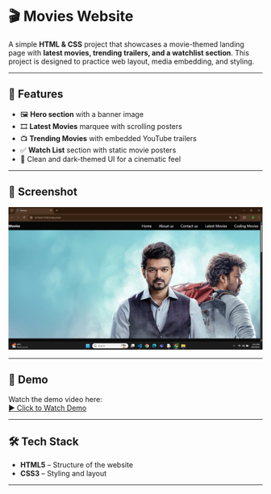 # 🎬 Movies Website

A simple **HTML & CSS** project that showcases a movie-themed landing page with **latest movies, trending trailers, and a watchlist section**.
This project is designed to practice web layout, media embedding, and styling.

---
## 🚀 Features
- 🖼️ **Hero section** with a banner image  
- 🎞️ **Latest Movies** marquee with scrolling posters  
- 📺 **Trending Movies** with embedded YouTube trailers  
- ✅ **Watch List** section with static movie posters  
- 🎨 Clean and dark-themed UI for a cinematic feel

---

## 📸 Screenshot
![App Screenshot](output.png)

---

## 🎥 Demo
Watch the demo video here:  
[▶️ Click to Watch Demo](demo.mp4)

---

## 🛠️ Tech Stack
- **HTML5** – Structure of the website 
- **CSS3** – Styling and layout  

---

